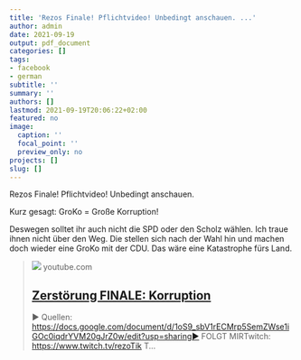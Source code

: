 ```yaml
---
title: 'Rezos Finale! Pflichtvideo! Unbedingt anschauen. ...'
author: admin
date: 2021-09-19
output: pdf_document
categories: []
tags:
- facebook
- german
subtitle: ''
summary: ''
authors: []
lastmod: 2021-09-19T20:06:22+02:00
featured: no
image:
  caption: ''
  focal_point: ''
  preview_only: no
projects: []
slug: []
---
```

Rezos Finale! Pflichtvideo! Unbedingt anschauen. 

Kurz gesagt: GroKo = Große Korruption!

Deswegen solltet ihr auch nicht die SPD oder den Scholz wählen. Ich traue ihnen nicht über den Weg. Die stellen sich nach der Wahl hin und machen doch wieder eine GroKo mit der CDU. Das wäre eine Katastrophe fürs Land.
> [![](https://i.ytimg.com/vi/3Ya7pEDndgE/maxresdefault.jpg)](https://www.youtube.com/watch?v=3Ya7pEDndgE)
> youtube.com
> ## [Zerstörung FINALE: Korruption](https://www.youtube.com/watch?v=3Ya7pEDndgE)
>
>► Quellen: https://docs.google.com/document/d/1oS9_sbV1rECMrp5SemZWse1iGOc0iqdrYVM20gJrZ0w/edit?usp=sharing► FOLGT MIRTwitch: https://www.twitch.tv/rezoTik T...

